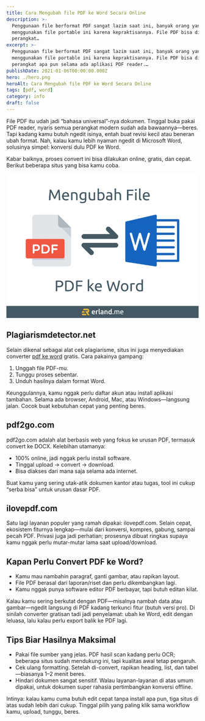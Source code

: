 ```yaml
---
title: Cara Mengubah file PDF ke Word Secara Online
description: >-
  Penggunaan file berformat PDF sangat lazim saat ini, banyak orang yang
  menggunakan file portable ini karena kepraktisannya. File PDF bisa dibuka di
  perangkat…
excerpt: >-
  Penggunaan file berformat PDF sangat lazim saat ini, banyak orang yang
  menggunakan file portable ini karena kepraktisannya. File PDF bisa dibuka di
  perangkat apa pun selama ada aplikasi PDF reader.…
publishDate: 2021-01-06T00:00:00.000Z
hero: ./hero.png
heroAlt: Cara Mengubah file PDF ke Word Secara Online
tags: [pdf, word]
category: info
draft: false
---
```


File PDF itu udah jadi “bahasa universal”-nya dokumen. Tinggal buka pakai PDF reader, nyaris semua perangkat modern sudah ada bawaannya—beres. Tapi kadang kamu butuh ngedit isinya, entah buat revisi kecil atau beneran ubah format. Nah, kalau kamu lebih nyaman ngedit di Microsoft Word, solusinya simpel: konversi dulu PDF ke Word.

Kabar baiknya, proses convert ini bisa dilakukan online, gratis, dan cepat. Berikut beberapa situs yang bisa kamu coba.

![pdf ke word](./images/pdf-ke-word.jpg)

## Plagiarismdetector.net

Selain dikenal sebagai alat cek plagiarisme, situs ini juga menyediakan converter <a href="https://plagiarismdetector.net/id/pdf-to-word">pdf ke word</a> gratis. Cara pakainya gampang:

1. Unggah file PDF-mu.
2. Tunggu proses sebentar.
3. Unduh hasilnya dalam format Word.

Keunggulannya, kamu nggak perlu daftar akun atau install aplikasi tambahan. Selama ada browser, Android, Mac, atau Windows—langsung jalan. Cocok buat kebutuhan cepat yang penting beres.

## pdf2go.com

pdf2go.com adalah alat berbasis web yang fokus ke urusan PDF, termasuk convert ke DOCX. Kelebihan utamanya:

- 100% online, jadi nggak perlu install software.
- Tinggal upload → convert → download.
- Bisa diakses dari mana saja selama ada internet.

Buat kamu yang sering utak-atik dokumen kantor atau tugas, tool ini cukup “serba bisa” untuk urusan dasar PDF.

## ilovepdf.com

Satu lagi layanan populer yang ramah dipakai: ilovepdf.com. Selain cepat, ekosistem fiturnya lengkap—mulai dari konversi, kompres, gabung, sampai pecah PDF. Privasi juga jadi perhatian; prosesnya dibuat ringkas supaya kamu nggak perlu mutar-mutar lama saat upload/download.

## Kapan Perlu Convert PDF ke Word?

- Kamu mau nambahin paragraf, ganti gambar, atau rapikan layout.
- File PDF berasal dari laporan/riset dan perlu dikembangkan lagi.
- Kamu nggak punya software editor PDF berbayar, tapi butuh editan kilat.

Kalau kamu sering berkutat dengan PDF—misalnya nambah data atau gambar—ngedit langsung di PDF kadang terkunci fitur (butuh versi pro). Di sinilah converter gratisan tadi jadi penyelamat: ubah ke Word, edit dengan leluasa, lalu kalau perlu export balik ke PDF lagi.

## Tips Biar Hasilnya Maksimal

- Pakai file sumber yang jelas. PDF hasil scan kadang perlu OCR; beberapa situs sudah mendukung ini, tapi kualitas awal tetap pengaruh.
- Cek ulang formatting. Setelah di-convert, rapikan heading, list, dan tabel—biasanya 1–2 menit beres.
- Hindari dokumen sangat sensitif. Walau layanan-layanan di atas umum dipakai, untuk dokumen super rahasia pertimbangkan konversi offline.

Intinya: kalau kamu cuma butuh edit cepat tanpa install apa pun, tiga situs di atas sudah lebih dari cukup. Tinggal pilih yang paling klik sama workflow kamu, upload, tunggu, beres.
